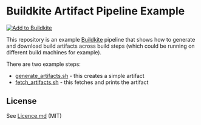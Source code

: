 # Buildkite Artifact Pipeline Example

[![Add to Buildkite](https://buildkite.com/button.svg)](https://buildkite.com/new)

This repository is an example [Buildkite](https://buildkite.com/) pipeline that shows how to generate and download build artifacts across build steps (which could be running on different build machines for example).

There are two example steps:

* [generate_artifacts.sh](generate_artifacts.sh) - this creates a simple artifact
* [fetch_artifacts.sh](fetch_artifacts.sh) - this fetches and prints the artifact

## License

See [Licence.md](Licence.md) (MIT)
